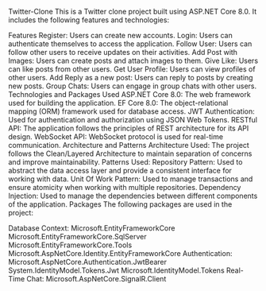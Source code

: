 Twitter-Clone
This is a Twitter clone project built using ASP.NET Core 8.0. It includes the following features and technologies:

Features
Register: Users can create new accounts.
Login: Users can authenticate themselves to access the application.
Follow User: Users can follow other users to receive updates on their activities.
Add Post with Images: Users can create posts and attach images to them.
Give Like: Users can like posts from other users.
Get User Profile: Users can view profiles of other users.
Add Reply as a new post: Users can reply to posts by creating new posts.
Group Chats: Users can engage in group chats with other users.
Technologies and Packages Used
ASP.NET Core 8.0: The web framework used for building the application.
EF Core 8.0: The object-relational mapping (ORM) framework used for database access.
JWT Authentication: Used for authentication and authorization using JSON Web Tokens.
RESTful API: The application follows the principles of REST architecture for its API design.
WebSocket API: WebSocket protocol is used for real-time communication.
Architecture and Patterns
Architecture Used: The project follows the Clean/Layered Architecture to maintain separation of concerns and improve maintainability.
Patterns Used:
Repository Pattern: Used to abstract the data access layer and provide a consistent interface for working with data.
Unit Of Work Pattern: Used to manage transactions and ensure atomicity when working with multiple repositories.
Dependency Injection: Used to manage the dependencies between different components of the application.
Packages
The following packages are used in the project:

Database Context:
Microsoft.EntityFrameworkCore
Microsoft.EntityFrameworkCore.SqlServer
Microsoft.EntityFrameworkCore.Tools
Microsoft.AspNetCore.Identity.EntityFrameworkCore
Authentication:
Microsoft.AspNetCore.Authentication.JwtBearer
System.IdentityModel.Tokens.Jwt
Microsoft.IdentityModel.Tokens
Real-Time Chat:
Microsoft.AspNetCore.SignalR.Client